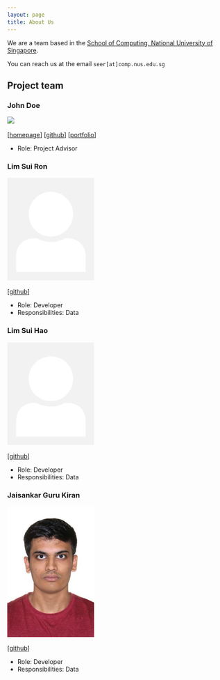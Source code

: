 ```yaml
---
layout: page
title: About Us
---
```


We are a team based in the [School of Computing, National University of Singapore](https://www.comp.nus.edu.sg).

You can reach us at the email `seer[at]comp.nus.edu.sg`

## Project team

### John Doe

<img src="images/johndoe.png" width="200px">

[[homepage](http://www.comp.nus.edu.sg/~damithch)]
[[github](https://github.com/johndoe)]
[[portfolio](team/johndoe.md)]

* Role: Project Advisor

### Lim Sui Ron

<img src="images/randomnerd01.png" width="200px">

[[github](http://github.com/randomnerd01)]

* Role: Developer
* Responsibilities: Data

### Lim Sui Hao

<img src="images/tokitobashi1.png" width="200px">

[[github](http://github.com/tokitobashi1)] 

* Role: Developer
* Responsibilities: Data

### Jaisankar Guru Kiran

<img src="images/jg-kiran.png" width="200px">

[[github](http://github.com/JG-Kiran)]

* Role: Developer
* Responsibilities: Data
